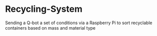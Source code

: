 # Recycling-System
Sending a Q-bot a set of conditions via a Raspberry Pi to sort recyclable containers based on mass and material type
